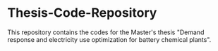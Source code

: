 # Thesis-Code-Repository
This repository contains the codes for the Master's thesis "Demand response and electricity use optimization for battery chemical plants".
